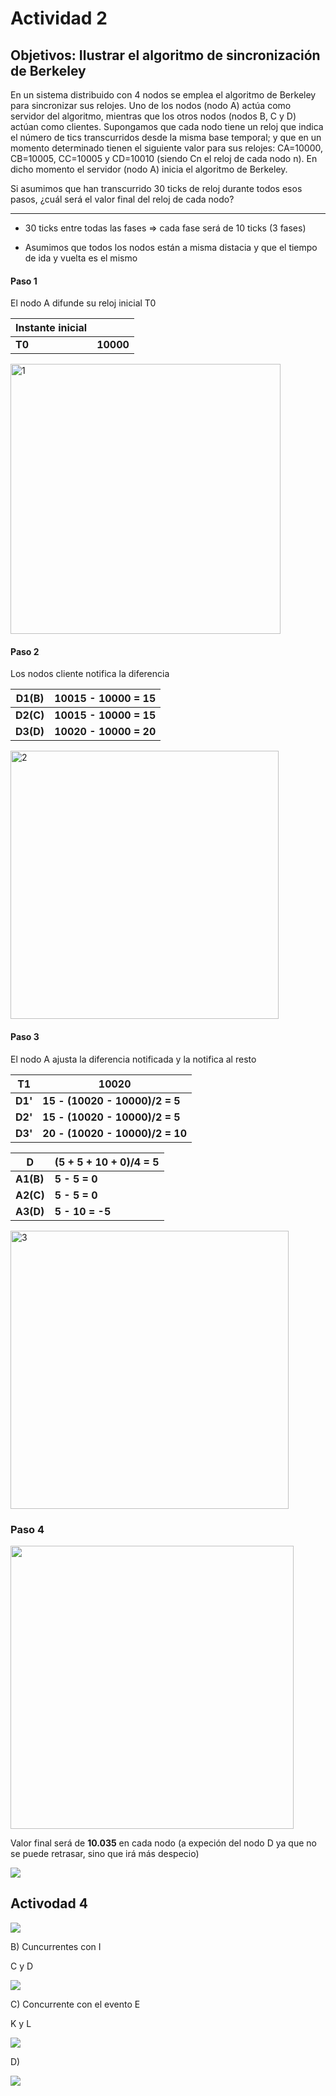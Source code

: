 # Actividad 2

## Objetivos: Ilustrar el algoritmo de sincronización de Berkeley

En un sistema distribuido con 4 nodos se emplea el algoritmo de Berkeley para sincronizar sus relojes. Uno de los nodos (nodo A) actúa como servidor del algoritmo, mientras que los otros nodos (nodos B, C y D) actúan como clientes. Supongamos que cada nodo tiene un reloj que indica el número de tics transcurridos desde la misma base temporal; y que en un momento determinado tienen el siguiente valor para sus relojes: CA=10000, CB=10005, CC=10005 y CD=10010 (siendo Cn el reloj de cada nodo n). En dicho momento el servidor (nodo A) inicia el algoritmo de Berkeley. 

Si asumimos que han transcurrido 30 ticks de reloj durante todos esos pasos, ¿cuál será el valor final del reloj de cada nodo?

---- 

- 30 ticks entre todas las fases => cada fase será de 10 ticks (3 fases)

- Asumimos que todos los nodos están a misma distacia y que el tiempo de ida y vuelta es el mismo

#### Paso 1

El nodo A difunde su reloj inicial T0

| Instante inicial |           |
| ---------------- | --------- |
| **T0**           | **10000** |

<img title="" src="attachment/2021-05-13-19-45-39.png" alt="1" width="432" data-align="center">

#### Paso 2

Los nodos cliente notifica la diferencia

| D1(B)     | 10015 - 10000 = 15     |
| --------- |:---------------------- |
| **D2(C)** | **10015 - 10000 = 15** |
| **D3(D)** | **10020 - 10000 = 20** |

<img title="" src="attachment/2021-05-13-19-47-57.png" alt="2" width="429" data-align="center">

#### Paso 3

El nodo A ajusta la diferencia notificada y la notifica al resto

| T1      | 10020                           |
| ------- | ------------------------------- |
| **D1'** | **15 - (10020 - 10000)/2 = 5**  |
| **D2'** | **15 - (10020 - 10000)/2 = 5**  |
| **D3'** | **20 - (10020 - 10000)/2 = 10** |

| D         | (5 + 5 + 10 + 0)/4 = 5 |
| --------- | ---------------------- |
| **A1(B)** | **5 - 5 = 0**          |
| **A2(C)** | **5 - 5 = 0**          |
| **A3(D)** | **5 - 10 = -5**        |

<img title="" src="attachment/2021-05-13-19-49-12.png" alt="3" width="445" data-align="center">

### Paso 4

<img title="" src="attachment/2021-05-13-19-50-21.png" alt="" data-align="center" width="453">

Valor final será de **10.035** en cada nodo (a expeción del nodo D ya que no se puede retrasar, sino que irá más despecio)

![](attachment/2021-05-13-19-50-55.png)

## Activodad 4

![](attachment/2021-05-14-12-48-01.png)

B) Cuncurrentes con I 

C y D

![](attachment/2021-05-14-12-51-55.png)

C) Concurrente con el evento E

K y L 

![](attachment/2021-05-14-12-54-00.png)

D)

![](attachment/2021-05-14-13-03-18.png)
